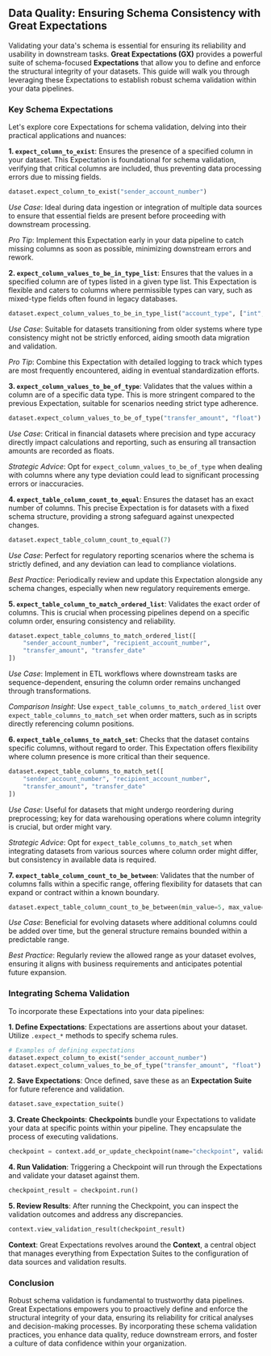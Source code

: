 ## Data Quality: Ensuring Schema Consistency with Great Expectations

Validating your data's schema is essential for ensuring its reliability and usability in downstream tasks. **Great Expectations (GX)** provides a powerful suite of schema-focused **Expectations** that allow you to define and enforce the structural integrity of your datasets. This guide will walk you through leveraging these Expectations to establish robust schema validation within your data pipelines.

### Key Schema Expectations

Let's explore core Expectations for schema validation, delving into their practical applications and
nuances:

**1. `expect_column_to_exist`**:
Ensures the presence of a specified column in your dataset. This Expectation is foundational for
schema validation, verifying that critical columns are included, thus preventing data processing
errors due to missing fields.

```python
dataset.expect_column_to_exist("sender_account_number")
```

*Use Case*: Ideal during data ingestion or integration of multiple data sources to ensure that
essential fields are present before proceeding with downstream processing.

*Pro Tip*: Implement this Expectation early in your data pipeline to catch missing columns as soon
as possible, minimizing downstream errors and rework.

**2. `expect_column_values_to_be_in_type_list`**:
Ensures that the values in a specified column are of types listed in a given type list. This
Expectation is flexible and caters to columns where permissible types can vary, such as mixed-type
fields often found in legacy databases.

```python
dataset.expect_column_values_to_be_in_type_list("account_type", ["int", "str"])
```
*Use Case*: Suitable for datasets transitioning from older systems where type consistency might not
be strictly enforced, aiding smooth data migration and validation.

*Pro Tip*: Combine this Expectation with detailed logging to track which types are most frequently
encountered, aiding in eventual standardization efforts.

**3. `expect_column_values_to_be_of_type`**:
Validates that the values within a column are of a specific data type. This is more stringent
compared to the previous Expectation, suitable for scenarios needing strict type adherence.

```python
dataset.expect_column_values_to_be_of_type("transfer_amount", "float")
```
*Use Case*: Critical in financial datasets where precision and type accuracy directly impact
calculations and reporting, such as ensuring all transaction amounts are recorded as floats.

*Strategic Advice*: Opt for `expect_column_values_to_be_of_type` when dealing with columns where any
type deviation could lead to significant processing errors or inaccuracies.

**4. `expect_table_column_count_to_equal`**:
Ensures the dataset has an exact number of columns. This precise Expectation is for datasets with a
fixed schema structure, providing a strong safeguard against unexpected changes.

```python
dataset.expect_table_column_count_to_equal(7)
```
*Use Case*: Perfect for regulatory reporting scenarios where the schema is strictly defined, and any
deviation can lead to compliance violations.

*Best Practice*: Periodically review and update this Expectation alongside any schema changes,
especially when new regulatory requirements emerge.

**5. `expect_table_column_to_match_ordered_list`**:
Validates the exact order of columns. This is crucial when processing pipelines depend on a specific
column order, ensuring consistency and reliability.

```python
dataset.expect_table_columns_to_match_ordered_list([
    "sender_account_number", "recipient_account_number",
    "transfer_amount", "transfer_date"
])
```
*Use Case*: Implement in ETL workflows where downstream tasks are sequence-dependent, ensuring the
column order remains unchanged through transformations.

*Comparison Insight*: Use `expect_table_columns_to_match_ordered_list` over
`expect_table_columns_to_match_set` when order matters, such as in scripts directly referencing
column positions.

**6. `expect_table_columns_to_match_set`**:
Checks that the dataset contains specific columns, without regard to order. This Expectation offers
flexibility where column presence is more critical than their sequence.

```python
dataset.expect_table_columns_to_match_set([
    "sender_account_number", "recipient_account_number",
    "transfer_amount", "transfer_date"
])
```
*Use Case*: Useful for datasets that might undergo reordering during preprocessing; key for data
warehousing operations where column integrity is crucial, but order might vary.

*Strategic Advice*: Opt for `expect_table_columns_to_match_set` when integrating datasets from
various sources where column order might differ, but consistency in available data is required.

**7. `expect_table_column_count_to_be_between`**:
Validates that the number of columns falls within a specific range, offering flexibility for
datasets that can expand or contract within a known boundary.

```python
dataset.expect_table_column_count_to_be_between(min_value=5, max_value=7)
```
*Use Case*: Beneficial for evolving datasets where additional columns could be added over time, but
the general structure remains bounded within a predictable range.

*Best Practice*: Regularly review the allowed range as your dataset evolves, ensuring it aligns with
business requirements and anticipates potential future expansion.

### Integrating Schema Validation

To incorporate these Expectations into your data pipelines:

**1. Define Expectations**:
Expectations are assertions about your dataset. Utilize `.expect_*` methods to specify schema rules.
```python
# Examples of defining expectations
dataset.expect_column_to_exist("sender_account_number")
dataset.expect_column_values_to_be_of_type("transfer_amount", "float")
```

**2. Save Expectations**:
Once defined, save these as an **Expectation Suite** for future reference and validation.
```python
dataset.save_expectation_suite()
```

**3. Create Checkpoints**:
**Checkpoints** bundle your Expectations to validate your data at specific points within your pipeline. They encapsulate the process of executing validations.
```python
checkpoint = context.add_or_update_checkpoint(name="checkpoint", validator=dataset)
```

**4. Run Validation**:
Triggering a Checkpoint will run through the Expectations and validate your dataset against them.
```python
checkpoint_result = checkpoint.run()
```

**5. Review Results**:
After running the Checkpoint, you can inspect the validation outcomes and address any discrepancies.
```python
context.view_validation_result(checkpoint_result)
```

**Context**:
Great Expectations revolves around the **Context**, a central object that manages everything from Expectation Suites to the configuration of data sources and validation results.

### Conclusion

Robust schema validation is fundamental to trustworthy data pipelines. Great Expectations empowers you to proactively define and enforce the structural integrity of your data, ensuring its reliability for critical analyses and decision-making processes. By incorporating these schema validation practices, you enhance data quality, reduce downstream errors, and foster a culture of data confidence within your organization.
